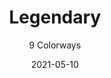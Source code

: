 ---
image_primary: "img/product_main_137_legendary-main.jpg"
image_secondary: "img/colorway_137_kelso.JPG"
description: "Create.%A0%20Then%20edit.%A0%20A%20time%20honored%20process.%20%A0The%20act%20of%20editing%20is%20at%20the%20core%20of%20LEGENDARY.%A0%20A%20commanding%20paisley%20pattern%2C%20woven%20to%20exacting%20demands%2C%20reduced%20to%20its%20very%20essence%20through%20exact%20purpose%20and%20%u201Csuggested%u201D%20reasoning."
tags: 
  - "Textiles"
designer: "Joseph Noble"
href: "https://www.josephnoble.com/collections/legendary/"
title: "Legendary"
subtitle: "9 Colorways"
category: "Textiles"
manufacturer: "Joseph Noble"
slug: "/manufacturers/joseph-noble/textiles/joseph-noble-legendary"
date: "2021-05-10"
---
